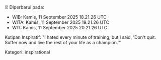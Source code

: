 ⏰ Diperbarui pada:
- WIB: Kamis, 11 September 2025 18.21.26 UTC
- WITA: Kamis, 11 September 2025 19.21.26 UTC
- WIT: Kamis, 11 September 2025 20.21.26 UTC

Kutipan Inspiratif:
"I hated every minute of training, but I said, 'Don't quit. Suffer now and live the rest of your life as a champion.'"


Kategori: inspirational

